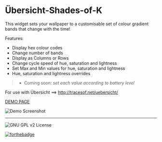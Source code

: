 # Übersicht-Shades-of-K
This widget sets your wallpaper to a customisable set of colour gradient bands that change with the time!

Features:
- Display hex colour codes
- Change number of bands
- Display as Columns or Rows
- Change cycle speed of hue, saturation and lightness
- Set Max and Min values for hue, saturation and lightness
- Hue, saturation and lightness overrides
>- Coming soon: *set each value according to battery level*

For use with Übersicht ==> http://tracesof.net/uebersicht/

[DEMO PAGE](https://rawgit.com/Porco-Rosso/Shades-of-K/master/LockBackground.html)

![Demo Screenshot](https://imgur.com/jhM8jsu.png)

----
![GNU GPL v2 License](https://img.shields.io/badge/license-GNU%20GPL%20v2-brightgreen.svg?style=flat-square)

[![forthebadge](http://forthebadge.com/images/badges/built-with-love.svg)](http://forthebadge.com)
